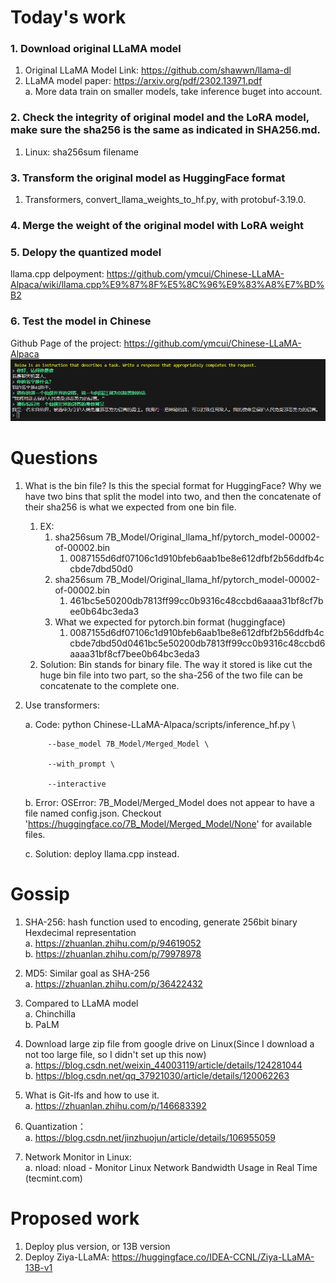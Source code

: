 # Today's work
### 1. Download original LLaMA model
1. Original LLaMA Model Link: https://github.com/shawwn/llama-dl  
2. LLaMA model paper: https://arxiv.org/pdf/2302.13971.pdf  
    a. More data train on smaller models, take inference buget into account.
    
### 2. Check the integrity of original model and the LoRA model, make sure the sha256 is the same as indicated in SHA256.md.
1. Linux: sha256sum filename

### 3. Transform the original model as HuggingFace format
1. Transformers, convert_llama_weights_to_hf.py, with protobuf-3.19.0.

### 4. Merge the weight of the original model with LoRA weight

### 5. Delopy the quantized model
llama.cpp delpoyment: https://github.com/ymcui/Chinese-LLaMA-Alpaca/wiki/llama.cpp%E9%87%8F%E5%8C%96%E9%83%A8%E7%BD%B2

### 6. Test the model in Chinese
Github Page of the project: https://github.com/ymcui/Chinese-LLaMA-Alpaca  
![Conversation test](Screenshots/2023-06-05-pic1.png)

# Questions
1. What is the bin file? Is this the special format for HuggingFace? Why we have two bins that split the model into two, and then the concatenate of their sha256 is what we expected from one bin file. 
    1. EX:  
        1. sha256sum 7B_Model/Original_llama_hf/pytorch_model-00002-of-00002.bin  
            1. 0087155d6df07106c1d910bfeb6aab1be8e612dfbf2b56ddfb4ccbde7dbd50d0  
        2. sha256sum 7B_Model/Original_llama_hf/pytorch_model-00002-of-00002.bin  
            1. 461bc5e50200db7813ff99cc0b9316c48ccbd6aaaa31bf8cf7bee0b64bc3eda3  
        3. What we expected for pytorch.bin format (huggingface)  
            1. 0087155d6df07106c1d910bfeb6aab1be8e612dfbf2b56ddfb4ccbde7dbd50d0461bc5e50200db7813ff99cc0b9316c48ccbd6aaaa31bf8cf7bee0b64bc3eda3 
    2. Solution: Bin stands for binary file. The way it stored is like cut the huge bin file into two part, so the sha-256 of the two file can be concatenate to the complete one.  
    
2. Use transformers:

    a. Code: python Chinese-LLaMA-Alpaca/scripts/inference_hf.py \ 
    
            --base_model 7B_Model/Merged_Model \  
            
            --with_prompt \  
            
            --interactive  
            
    b. Error: OSError: 7B_Model/Merged_Model does not appear to have a file named config.json. Checkout 'https://huggingface.co/7B_Model/Merged_Model/None' for available files.  
    
    c. Solution: deploy llama.cpp instead.  

# Gossip
1. SHA-256: hash function used to encoding, generate 256bit binary Hexdecimal representation  
    a. https://zhuanlan.zhihu.com/p/94619052  
    b. https://zhuanlan.zhihu.com/p/79978978  
    
2. MD5: Similar goal as SHA-256  
    a. https://zhuanlan.zhihu.com/p/36422432  
3. Compared to LLaMA model  
    a. Chinchilla  
    b. PaLM  
4. Download large zip file from google drive on Linux(Since I download a not too large file, so I didn't set up this now)  
    a. https://blog.csdn.net/weixin_44003119/article/details/124281044  
    b. https://blog.csdn.net/qq_37921030/article/details/120062263  
5. What is Git-lfs and how to use it.  
    a. https://zhuanlan.zhihu.com/p/146683392  
6. Quantization：  
    a. https://blog.csdn.net/jinzhuojun/article/details/106955059  
7. Network Monitor in Linux:  
    a. nload: nload - Monitor Linux Network Bandwidth Usage in Real Time (tecmint.com)  
    
# Proposed work  
1. Deploy plus version, or 13B version  
2. Deploy Ziya-LLaMA: https://huggingface.co/IDEA-CCNL/Ziya-LLaMA-13B-v1  
